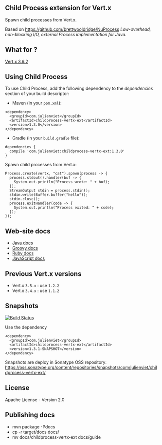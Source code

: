 ## Child Process extension for Vert.x

Spawn child processes from Vert.x.

Based on https://github.com/brettwooldridge/NuProcess _Low-overhead, non-blocking I/O, external Process implementation for Java_.

## What for ?

[Vert.x 3.6.2](http://vertx.io)

## Using Child Process

To use Child Process, add the following dependency to the _dependencies_ section of your build descriptor:

* Maven (in your `pom.xml`):

```
<dependency>
  <groupId>com.julienviet</groupId>
  <artifactId>childprocess-vertx-ext</artifactId>
  <version>1.3.0</version>
</dependency>
```

* Gradle (in your `build.gradle` file):

```
dependencies {
  compile 'com.julienviet:childprocess-vertx-ext:1.3.0'
}
```

Spawn child processes from Vert.x:

```
Process.create(vertx, "cat").spawn(process -> {
  process.stdout().handler(buf -> {
    System.out.println("Process wrote: " + buf);
  });
  StreamOutput stdin = process.stdin();
  stdin.write(Buffer.buffer("hello"));
  stdin.close();
  process.exitHandler(code -> {
    System.out.println("Process exited: " + code);
  });
});
```

## Web-site docs

* [Java docs](http://www.julienviet.com/childprocess-vertx-ext/guide/java/index.html)
* [Groovy docs](http://www.julienviet.com/childprocess-vertx-ext/guide/groovy/index.html)
* [Ruby docs](http://www.julienviet.com/childprocess-vertx-ext/guide/ruby/index.html)
* [JavaScript docs](http://www.julienviet.com/childprocess-vertx-ext/guide/js/index.html)

## Previous Vert.x versions

- Vert.x `3.5.x` : use `1.2.2`
- Vert.x `3.4.x` : use `1.1.2`

## Snapshots

[![Build Status](https://travis-ci.org/vietj/childprocess-vertx-ext.svg?branch=master)](https://travis-ci.org/vietj/childprocess-vertx-ext)

Use the dependency

```
<dependency>
  <groupId>com.julienviet</groupId>
  <artifactId>childprocess-vertx-ext</artifactId>
  <version>1.3.1-SNAPSHOT</version>
</dependency>
```

Snapshots are deploy in Sonatype OSS repository: https://oss.sonatype.org/content/repositories/snapshots/com/julienviet/childprocess-vertx-ext/

## License

Apache License - Version 2.0

## Publishing docs

* mvn package -Pdocs
* cp -r target/docs docs/
* mv docs/childprocess-vertx-ext docs/guide
